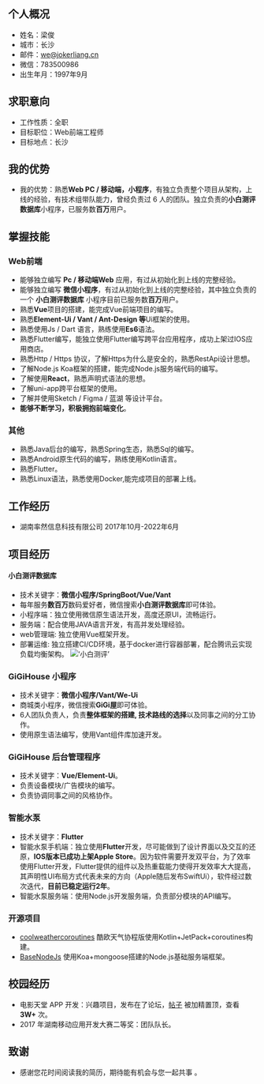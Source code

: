 ## 个人概况 ##
- 姓名：梁俊
- 城市：长沙
- 邮件：we@jokerliang.cn
- 微信：783500986
- 出生年月：1997年9月

## 求职意向 ##
- 工作性质：全职
- 目标职位：Web前端工程师
- 目标地点：长沙

## 我的优势 ##
- 我的优势：熟悉**Web PC / 移动端，小程序**，有独立负责整个项目从架构，上线的经验，有技术组带队能力，曾经负责过 6 人的团队。独立负责的**小白测评数据库**小程序，已服务数**百万**用户。

## 掌握技能 ##
### Web前端 ###
- 能够独立编写 **Pc / 移动端Web** 应用，有过从初始化到上线的完整经验。
- 能够独立编写 **微信小程序**，有过从初始化到上线的完整经验，其中独立负责的一个 **小白测评数据库** 小程序目前已服务数**百万**用户。
- 熟悉**Vue**项目的搭建，能完成Vue前端项目的编写。
- 熟悉**Element-Ui / Vant / Ant-Design 等**Ui框架的使用。
- 熟悉使用Js / Dart 语言，熟练使用**Es6**语法。
- 熟悉Flutter编写，能独立使用Flutter编写跨平台应用程序，成功上架过IOS应用商店。
- 熟悉Http / Https 协议，了解Https为什么是安全的，熟悉RestApi设计思想。
- 了解Node.js Koa框架的搭建，能完成Node.js服务端代码的编写。
- 了解使用**React**，熟悉声明式语法的思想。
- 了解uni-app跨平台框架的使用。
- 了解并使用Sketch / Figma / 蓝湖 等设计平台。
- **能够不断学习，积极拥抱前端变化**。

### 其他 ###
- 熟悉Java后台的编写，熟悉Spring生态，熟悉Sql的编写。
- 熟悉Android原生代码的编写，熟练使用Kotlin语言。
- 熟悉Flutter。
- 熟悉Linux语法，熟悉使用Docker,能完成项目的部署上线。


## 工作经历 ##
- 湖南率然信息科技有限公司 2017年10月-2022年6月

## 项目经历 ##
#### 小白测评数据库 ####
- 技术关键字：**微信小程序/SpringBoot/Vue/Vant**
- 每年服务**数百万**数码爱好者，微信搜索**小白测评数据库**即可体验。
- 小程序端：独立使用微信原生语法开发，高度还原UI，流畅运行。
- 服务端：配合使用JAVA语言开发，有高并发处理经验。
- web管理端: 独立使用Vue框架开发。
- 部署运维: 独立搭建CI/CD环境，基于docker进行容器部署，配合腾讯云实现负载均衡架构。
![‘小白测评’](https://joker-1252288448.cos.ap-nanjing.myqcloud.com/xiaobai_mini_app.jpg)

### GiGiHouse 小程序 ###
- 技术关键字：**微信小程序/Vant/We-Ui**
- 商城类小程序，微信搜索**GiGi屋**即可体验。
- 6人团队负责人，负责**整体框架的搭建, 技术路线的选择**以及同事之间的分工协作。
- 使用原生语法编写，使用Vant组件库加速开发。

### GiGiHouse 后台管理程序 ###
- 技术关键字：**Vue/Element-Ui**。
- 负责设备模块/广告模块的编写。
- 负责协调同事之间的风格协作。

### 智能水泵 ###
- 技术关键字：**Flutter**
- 智能水泵手机端：独立使用**Flutter**开发，尽可能做到了设计界面以及交互的还原，**IOS版本已成功上架Apple Store**。因为软件需要开发双平台，为了效率使用Flutter开发，Flutter提供的组件以及热重载能力使得开发效率大大提高，其声明性UI布局方式代表未来的方向（Apple随后发布SwiftUi），软件经过数次迭代，**目前已稳定运行2年**。
- 智能水泵服务端：使用Node.js开发服务端，负责部分模块的API编写。

### 开源项目 ###
- [coolweathercoroutines](https://github.com/LoverJoker/coolweathercoroutines) 酷欧天气协程版使用Kotlin+JetPack+coroutines构建。
- [BaseNodeJs](https://github.com/LoverJoker/BaseNodeJs) 使用Koa+mongoose搭建的Node.js基础服务端框架。

## 校园经历 ##
- 电影天堂 APP 开发：兴趣项目，发布在了论坛，[帖子](https://www.52pojie.cn/thread-591278-1-1.html) 被加精置顶，查看 **3W+** 次。
- 2017 年湖南移动应用开发大赛二等奖：团队队长。

## 致谢 ##
- 感谢您花时间阅读我的简历，期待能有机会与您一起共事 。

